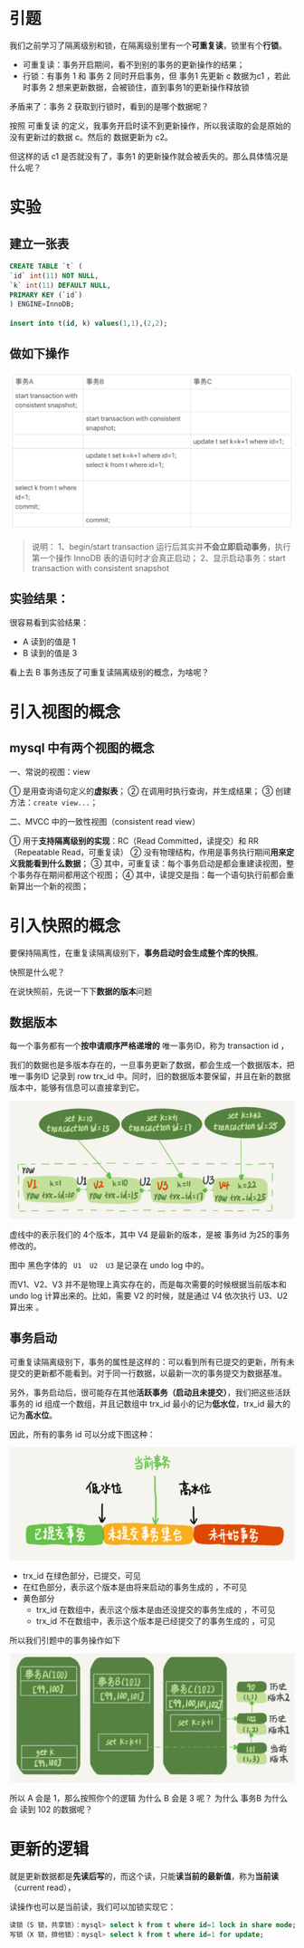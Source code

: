 # 引题

我们之前学习了隔离级别和锁，在隔离级别里有一个**可重复读**，锁里有个**行锁**。

- 可重复读：事务开启期间，看不到别的事务的更新操作的结果；
- 行锁：有事务 1 和 事务 2 同时开启事务，但 事务1 先更新 c 数据为c1 ，若此时事务 2 想来更新数据，会被锁住，直到事务1的更新操作释放锁

矛盾来了：事务 2 获取到行锁时，看到的是哪个数据呢？

按照 可重复读 的定义，我事务开启时读不到更新操作，所以我读取的会是原始的没有更新过的数据 c。然后的 数据更新为 c2。

但这样的话 c1 是否就没有了，事务1 的更新操作就会被丢失的。那么具体情况是什么呢？

# 实验

## 建立一张表

```sql
CREATE TABLE `t` (
`id` int(11) NOT NULL,
`k` int(11) DEFAULT NULL,
PRIMARY KEY (`id`)
) ENGINE=InnoDB;

insert into t(id, k) values(1,1),(2,2);
```

## 做如下操作

![img](img\事务快照的事务操作.png)

> 说明：
> 1、begin/start transaction 运行后其实并**不会立即启动事务**，执行第一个操作 InnoDB 表的语句时才会真正启动；
> 2、显示启动事务：start transaction with consistent snapshot

## 实验结果：

很容易看到实验结果：

- A 读到的值是 1
- B 读到的值是 3

看上去 B 事务违反了可重复读隔离级别的概念，为啥呢？

# 引入视图的概念

## mysql 中有两个视图的概念



一、常说的视图：view

① 是用查询语句定义的**虚拟表**；
② 在调用时执行查询，并生成结果；
③ 创建方法：`create view...`；

二、MVCC 中的一致性视图（consistent read view）

① 用于**支持隔离级别的实现**：RC（Read Committed，读提交）和 RR（Repeatable Read，可重复读）
② 没有物理结构，作用是事务执行期间**用来定义我能看到什么数据**；
③ 其中，可重复读：每个事务启动是都会重建读视图，整个事务存在期间都用这个视图；
④ 其中，读提交是指：每一个语句执行前都会重新算出一个新的视图；

# 引入快照的概念

要保持隔离性，在重复读隔离级别下，**事务启动时会生成整个库的快照**。

快照是什么呢？

在说快照前，先说一下下**数据的版本**问题

## 数据版本

每一个事务都有一个**按申请顺序严格递增的**  唯一事务ID，称为 transaction id ，

我们的数据也是多版本存在的，一旦事务更新了数据，都会生成一个数据版本，把唯一事务ID 记录到 row trx_id 中。同时，旧的数据版本要保留，并且在新的数据版本中，能够有信息可以直接拿到它。

 ![数据版本](img\数据版本.png)

虚线中的表示我们的 4个版本，其中 V4 是最新的版本，是被 事务id 为25的事务修改的。

图中 黑色字体的 ` U1  U2  U3` 是记录在 undo log 中的。

而V1、V2、V3 并不是物理上真实存在的，而是每次需要的时候根据当前版本和 undo log 计算出来的。比如，需要 V2 的时候，就是通过 V4 依次执行 U3、U2 算出来 。

## 事务启动

可重复读隔离级别下，事务的属性是这样的：可以看到所有已提交的更新，所有未提交的更新都不能看到。对于同一行数据，以最新一次的事务提交为数据基准。

另外，事务启动后，很可能存在其他**活跃事务（启动且未提交）**，我们把这些活跃事务的 id 组成一个数组，并且记数组中 trx_id 最小的记为**低水位**，trx_id 最大的记为**高水位**。

因此，所有的事务 id 可以分成下图这种：

![img](img\事务启动时的活跃事务数组.png)

- trx_id 在绿色部分，已提交，可见
- 在红色部分，表示这个版本是由将来启动的事务生成的 ，不可见
- 黄色部分
  - trx_id 在数组中，表示这个版本是由还没提交的事务生成的 ，不可见
  - trx_id 不在数组中，表示这个版本是已经提交了的事务生成的 ，可见

  

所以我们引题中的事务操作如下

![引题的事务操作](img\引题的事务操作.png)

所以 A 会是 1，那么按照你个的逻辑 为什么 B 会是 3 呢？ 为什么 事务B 为什么会 读到 102 的数据呢？

# 更新的逻辑

就是更新数据都是**先读后写**的，而这个读，只能**读当前的最新值**，称为**当前读**（current read），

读操作也可以是当前读，我们可以加锁实现它：

```sql
读锁（S 锁，共享锁）：mysql> select k from t where id=1 lock in share mode;
写锁（X 锁，排他锁）：mysql> select k from t where id=1 for update;
```


